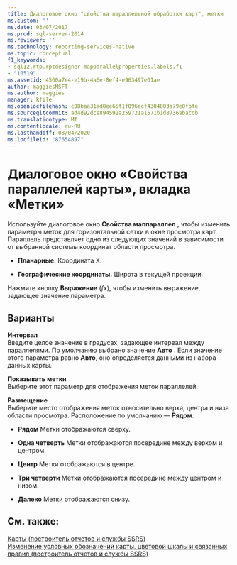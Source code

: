 ```yaml
---
title: Диалоговое окно "свойства параллельной обработки карт", метки | Документация Майкрософт
ms.custom: ''
ms.date: 03/07/2017
ms.prod: sql-server-2014
ms.reviewer: ''
ms.technology: reporting-services-native
ms.topic: conceptual
f1_keywords:
- sql12.rtp.rptdesigner.mapparallelproperties.labels.f1
- "10519"
ms.assetid: 4560a7e4-e19b-4a6e-8ef4-e963497e01ae
author: maggiesMSFT
ms.author: maggies
manager: kfile
ms.openlocfilehash: c08baa31ad8ee65f1f096ecf4304803a79e0fbfe
ms.sourcegitcommit: ad4d92dce894592a259721a1571b1d8736abacdb
ms.translationtype: MT
ms.contentlocale: ru-RU
ms.lasthandoff: 08/04/2020
ms.locfileid: "87654897"
---
```

# <a name="map-parallel-properties-dialog-box-labels"></a>Диалоговое окно «Свойства параллелей карты», вкладка «Метки»
  Используйте диалоговое окно **Свойства маппараллел** , чтобы изменить параметры меток для горизонтальной сетки в окне просмотра карт. Параллель представляет одно из следующих значений в зависимости от выбранной системы координат области просмотра.  
  
-   **Планарные.** Координата X.  
  
-   **Географические координаты.** Широта в текущей проекции.  
  
 Нажмите кнопку **Выражение** (*fx*), чтобы изменить выражение, задающее значение параметра.  
  
## <a name="options"></a>Варианты  
 **Интервал**  
 Введите целое значение в градусах, задающее интервал между параллелями. По умолчанию выбрано значение **Авто** . Если значение этого параметра равно **Авто**, оно определяется данными из набора данных карты.  
  
 **Показывать метки**  
 Выберите этот параметр для отображения меток параллелей.  
  
 **Размещение**  
 Выберите место отображения меток относительно верха, центра и низа области просмотра. Расположение по умолчанию — **Рядом**.  
  
-   **Рядом** Метки отображаются сверху.  
  
-   **Одна четверть** Метки отображаются посередине между верхом и центром.  
  
-   **Центр** Метки отображаются в центре.  
  
-   **Три четверти** Метки отображаются посередине между центром и низом.  
  
-   **Далеко** Метки отображаются снизу.  
  
## <a name="see-also"></a>См. также:  
 [Карты (построитель отчетов и службы SSRS)](report-design/maps-report-builder-and-ssrs.md)   
 [Изменение условных обозначений карты, цветовой шкалы и связанных правил (построитель отчетов и службы SSRS)](report-design/change-map-legends-color-scale-and-associated-rules-report-builder-and-ssrs.md)  
  
  
